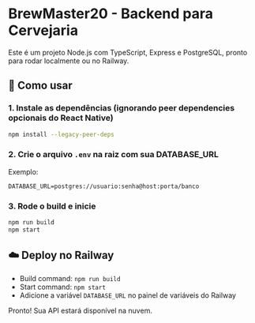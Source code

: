 
# BrewMaster20 - Backend para Cervejaria

Este é um projeto Node.js com TypeScript, Express e PostgreSQL, pronto para rodar localmente ou no Railway.

## 🚀 Como usar

### 1. Instale as dependências (ignorando peer dependencies opcionais do React Native)

```bash
npm install --legacy-peer-deps
```

### 2. Crie o arquivo `.env` na raiz com sua DATABASE_URL

Exemplo:

```
DATABASE_URL=postgres://usuario:senha@host:porta/banco
```

### 3. Rode o build e inicie

```bash
npm run build
npm start
```

## ☁️ Deploy no Railway

- Build command: `npm run build`
- Start command: `npm start`
- Adicione a variável `DATABASE_URL` no painel de variáveis do Railway

Pronto! Sua API estará disponível na nuvem.
